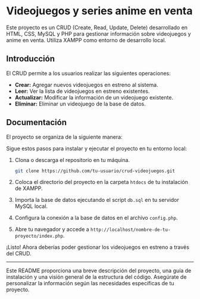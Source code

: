 # Videojuegos y series anime en venta

Este proyecto es un CRUD (Create, Read, Update, Delete) desarrollado en HTML, CSS, MySQL y PHP para gestionar información sobre videojuegos y anime en venta. Utiliza XAMPP como entorno de desarrollo local.

## Introducción

El CRUD permite a los usuarios realizar las siguientes operaciones:

- **Crear:** Agregar nuevos videojuegos en estreno al sistema.
- **Leer:** Ver la lista de videojuegos en estreno existentes.
- **Actualizar:** Modificar la información de un videojuego existente.
- **Eliminar:** Eliminar un videojuego de la base de datos.

## Documentación

El proyecto se organiza de la siguiente manera:

Sigue estos pasos para instalar y ejecutar el proyecto en tu entorno local:

1. Clona o descarga el repositorio en tu máquina.

    ```bash
    git clone https://github.com/tu-usuario/crud-videojuegos.git
    ```

2. Coloca el directorio del proyecto en la carpeta `htdocs` de tu instalación de XAMPP.

3. Importa la base de datos ejecutando el script `db.sql` en tu servidor MySQL local.

4. Configura la conexión a la base de datos en el archivo `config.php`.

5. Abre tu navegador y accede a `http://localhost/nombre-de-tu-proyecto/index.php`.

¡Listo! Ahora deberías poder gestionar los videojuegos en estreno a través del CRUD.

---

Este README proporciona una breve descripción del proyecto, una guía de instalación y una visión general de la estructura del código. Asegúrate de personalizar la información según las necesidades específicas de tu proyecto.
